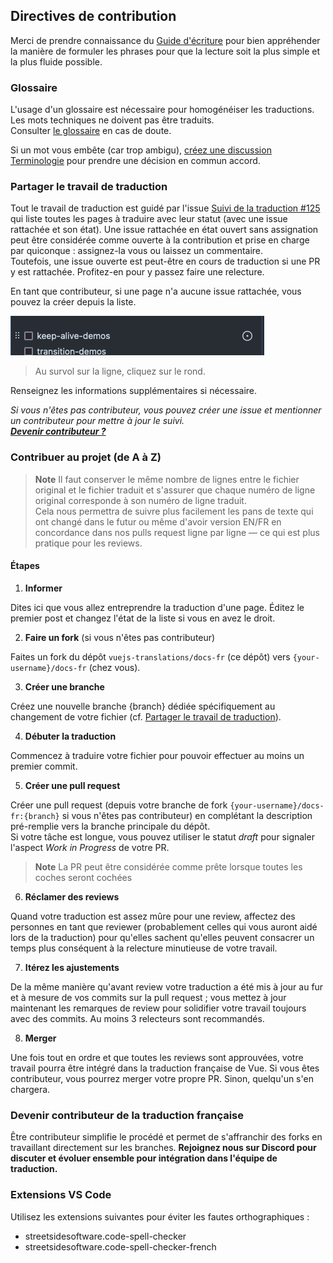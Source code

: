 ## Directives de contribution

Merci de prendre connaissance du [Guide d'écriture](https://github.com/vuejs-translations/docs-fr/blob/main/.github/contributing/writing-guide.md) pour bien appréhender la manière de formuler les phrases pour que la lecture soit la plus simple et la plus fluide possible.

### Glossaire

L'usage d'un glossaire est nécessaire pour homogénéiser les traductions.
Les mots techniques ne doivent pas être traduits.  
Consulter [le glossaire](https://github.com/vuejs-translations/docs-fr/wiki/Glossaire) en cas de doute.

Si un mot vous embête (car trop ambigu), [créez une discussion Terminologie](https://github.com/vuejs-translations/docs-fr/discussions/categories/terminologie) pour prendre une décision en commun accord.

### Partager le travail de traduction

Tout le travail de traduction est guidé par l'issue [Suivi de la traduction #125](https://github.com/vuejs-translations/docs-fr/issues/125) qui liste toutes les pages à traduire avec leur statut (avec une issue rattachée et son état).
Une issue rattachée en état ouvert sans assignation peut être considérée comme ouverte à la contribution et prise en charge par quiconque : assignez-la vous ou laissez un commentaire.  
Toutefois, une issue ouverte est peut-être en cours de traduction si une PR y est rattachée. Profitez-en pour y passez faire une relecture. 

En tant que contributeur, si une page n'a aucune issue rattachée, vous pouvez la créer depuis la liste.

![créer une issue depuis une check-box](.github/contributing/create-your-issue-work.png)
> Au survol sur la ligne, cliquez sur le rond.

Renseignez les informations supplémentaires si nécessaire.

*Si vous n'êtes pas contributeur, vous pouvez créer une issue et mentionner un contributeur pour mettre à jour le suivi.  
**[Devenir contributeur ?](#devenir-contributeur-de-la-traduction-française)***

### Contribuer au projet (de A à Z)

> **Note**
Il faut conserver le même nombre de lignes entre le fichier original et le fichier traduit et s'assurer que chaque numéro de ligne original corresponde à son numéro de ligne traduit.  
Cela nous permettra de suivre plus facilement les pans de texte qui ont changé dans le futur ou même d'avoir version EN/FR en concordance dans nos pulls request ligne par ligne — ce qui est plus pratique pour les reviews.

#### Étapes

1. **Informer**

Dites ici que vous allez entreprendre la traduction d'une page. Éditez le premier post et changez l'état de la liste si vous en avez le droit.

2. **Faire un fork** (si vous n'êtes pas contributeur)

Faites un fork du dépôt `vuejs-translations/docs-fr` (ce dépôt) vers `{your-username}/docs-fr` (chez vous).

3. **Créer une branche**

Créez une nouvelle branche {branch} dédiée spécifiquement au changement de votre fichier (cf. [Partager le travail de traduction](#partager-le-travail-de-traduction)).

4. **Débuter la traduction**

Commencez à traduire votre fichier pour pouvoir effectuer au moins un premier commit.

5. **Créer une pull request**

Créer une pull request (depuis votre branche de fork `{your-username}/docs-fr:{branch}` si vous n'êtes pas contributeur) en complétant la description pré-remplie vers la  branche principale du dépôt.  
Si votre tâche est longue, vous pouvez utiliser le statut _draft_ pour signaler l'aspect _Work in Progress_ de votre PR.

> **Note**
> La PR peut être considérée comme prête lorsque toutes les coches seront cochées

6. **Réclamer des reviews**

Quand votre traduction est assez mûre pour une review, affectez des personnes en tant que reviewer (probablement celles qui vous auront aidé lors de la traduction) pour qu'elles sachent qu'elles peuvent consacrer un temps plus conséquent à la relecture minutieuse de votre travail.

7. **Itérez les ajustements**

De la même manière qu'avant review votre traduction a été mis à jour au fur et à mesure de vos commits sur la pull request ; vous mettez à jour maintenant les remarques de review pour solidifier votre travail toujours avec des commits. Au moins 3 relecteurs sont recommandés.

8. **Merger**

Une fois tout en ordre et que toutes les reviews sont approuvées, votre travail pourra être intégré dans la traduction française de Vue.
Si vous êtes contributeur, vous pourrez merger votre propre PR. Sinon, quelqu'un s'en chargera.


### Devenir contributeur de la traduction française

Être contributeur simplifie le procédé et permet de s'affranchir des forks en travaillant directement sur les branches. **Rejoignez nous sur Discord pour discuter et évoluer ensemble pour intégration dans l'équipe de traduction.**

### Extensions VS Code

Utilisez les extensions suivantes pour éviter les fautes orthographiques :

- streetsidesoftware.code-spell-checker
- streetsidesoftware.code-spell-checker-french
